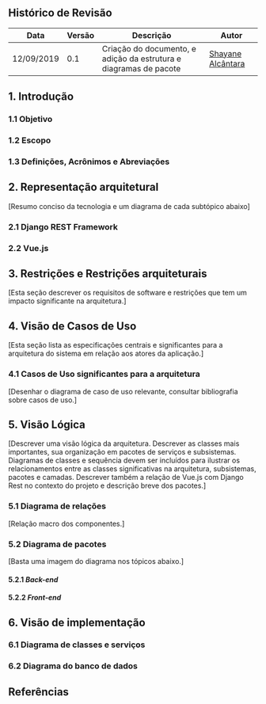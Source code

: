 ## Histórico de Revisão

|Data|Versão|Descrição|Autor|
|-|-|-|-|
|12/09/2019|0.1|Criação do documento, e adição da estrutura e diagramas de pacote|[Shayane Alcântara](https://github.com/shayanealcantara)|

## 1. Introdução

### 1.1 Objetivo
### 1.2 Escopo
### 1.3 Definições, Acrônimos e Abreviações

## 2. Representação arquitetural

[Resumo conciso da tecnologia e um diagrama de cada subtópico abaixo]

### 2.1 Django REST Framework
### 2.2 Vue.js

## 3. Restrições e Restrições arquiteturais
[Esta seção descrever os requisitos de software e restrições que tem um impacto significante na arquitetura.]

## 4. Visão de Casos de Uso
[Esta seção lista as especificações centrais e significantes para a arquitetura do sistema em relação aos atores da aplicação.]

### 4.1 Casos de Uso significantes para a arquitetura
[Desenhar o diagrama de caso de uso relevante, consultar bibliografia sobre casos de uso.]

## 5. Visão Lógica
[Descrever uma visão lógica da arquitetura. Descrever as classes mais importantes, sua organização em pacotes de serviços e subsistemas. Diagramas de classes e sequência devem ser incluídos para ilustrar os relacionamentos entre as classes significativas na arquitetura, subsistemas, pacotes e camadas. Descrever também a relação de Vue.js com Django Rest no contexto do projeto e descrição breve dos pacotes.]

### 5.1 Diagrama de relações
[Relação macro dos componentes.]

### 5.2 Diagrama de pacotes
[Basta uma imagem do diagrama nos tópicos abaixo.]

#### 5.2.1 _Back-end_


#### 5.2.2 _Front-end_


## 6. Visão de implementação


### 6.1 Diagrama de classes e serviços

### 6.2 Diagrama do banco de dados


## Referências